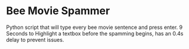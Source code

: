 # Bee Movie Spammer
Python script that will type every bee movie sentence and press enter. 9 Seconds to Highlight a textbox before the spamming begins, has an 0.4s delay to prevent issues.
